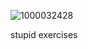 ![1000032428](https://github.com/user-attachments/assets/5984abd8-df84-4135-99c2-ee559812f826)

stupid exercises
